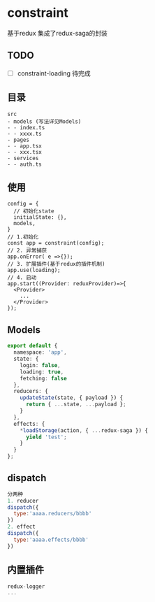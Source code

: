 # constraint

基于redux 集成了redux-saga的封装

## TODO 
- [ ] constraint-loading 待完成

## 目录
```
src
- models (写法详见Models)
- - index.ts
- - xxxx.ts
- pages
- - app.tsx
- - xxx.tsx
- services
- - auth.ts
```

## 使用
```tsx
config = {
  // 初始化state
  initialState: {},
  models,
}
// 1.初始化
const app = constraint(config);
// 2. 异常捕获
app.onError( e =>{});
// 3. 扩展插件(基于redux的插件机制)
app.use(loading);
// 4. 启动
app.start((Provider: reduxProvider)=>{
  <Provider>
    ... 
  </Provider>
});
```

## Models
```ts
export default {
  namespace: 'app',
  state: {
    login: false,
    loading: true,
    fetching: false
  },
  reducers: {
    updateState(state, { payload }) {
      return { ...state, ...payload };
    }
  },
  effects: {
    *loadStorage(action, { ...redux-saga }) {
      yield 'test';
    }
  }
};
```

## dispatch

```js
分两种
1. reducer 
dispatch({
  type:'aaaa.reducers/bbbb'
})
2. effect
dispatch({
  type:'aaaa.effects/bbbb'
})
```

## 内置插件
```js
redux-logger
...
```